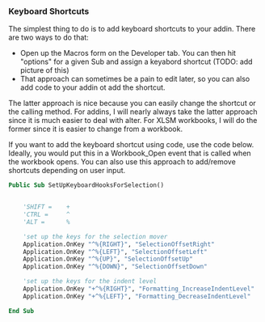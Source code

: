 ### Keyboard Shortcuts

The simplest thing to do is to add keyboard shortcuts to your addin. There are two ways to do that:

- Open up the Macros form on the Developer tab. You can then hit "options" for a given Sub and assign a keyabord shortcut (TODO: add picture of this)
- That approach can sometimes be a pain to edit later, so you can also add code to your addin ot add the shortcut.

The latter approach is nice because you can easily change the shortcut or the calling method. For addins, I will nearly always take the latter approach since it is much easier to deal with alter. For XLSM workbooks, I will do the former since it is easier to change from a workbook.

If you want to add the keyboard shortcut using code, use the code below. Ideally, you would put this in a Workbook_Open event that is called when the workbook opens. You can also use this approach to add/remove shortcuts depending on user input.

```vb
Public Sub SetUpKeyboardHooksForSelection()


    'SHIFT =    +
    'CTRL =     ^
    'ALT =      %

    'set up the keys for the selection mover
    Application.OnKey "^%{RIGHT}", "SelectionOffsetRight"
    Application.OnKey "^%{LEFT}", "SelectionOffsetLeft"
    Application.OnKey "^%{UP}", "SelectionOffsetUp"
    Application.OnKey "^%{DOWN}", "SelectionOffsetDown"

    'set up the keys for the indent level
    Application.OnKey "+^%{RIGHT}", "Formatting_IncreaseIndentLevel"
    Application.OnKey "+^%{LEFT}", "Formatting_DecreaseIndentLevel"

End Sub
```
